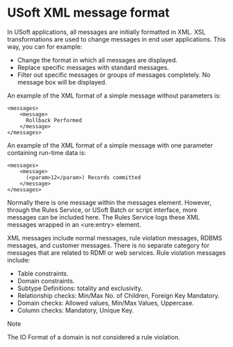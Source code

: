 # USoft XML message format

In USoft applications, all messages are initially formatted in XML. XSL transformations are used to change messages in end user applications. This way, you can for example:

- Change the format in which all messages are displayed.
- Replace specific messages with standard messages.
- Filter out specific messages or groups of messages completely. No message box will be displayed.

An example of the XML format of a simple message without parameters is:

```language-xml
<messages>
    <message>
      Rollback Performed
    </message>
</messages>
```

An example of the XML format of a simple message with one parameter containing run-time data is:

```language-xml
<messages>
    <message>
      (<param>12</param>) Records committed
    </message>
</messages>
```

Normally there is one message within the messages element. However, through the Rules Service, or USoft Batch or script interface, more messages can be included here. The Rules Service logs these XML messages wrapped in an \<ure:entry> element.

XML messages include normal messages, rule violation messages, RDBMS messages, and customer messages. There is no separate category for messages that are related to RDMI or web services. Rule violation messages include:

- Table constraints.
- Domain constraints.
- Subtype Definitions: totality and exclusivity.
- Relationship checks: Min/Max No. of Children, Foreign Key Mandatory.
- Domain checks: Allowed values, Min/Max Values, Uppercase.
- Column checks: Mandatory, Unique Key.

> [!NOTE]
> The IO Format of a domain is not considered a rule violation.